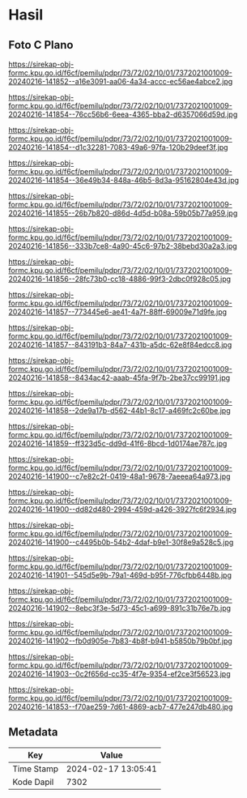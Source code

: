 # Hasil

## Foto C Plano

https://sirekap-obj-formc.kpu.go.id/f6cf/pemilu/pdpr/73/72/02/10/01/7372021001009-20240216-141852--a16e3091-aa06-4a34-accc-ec56ae4abce2.jpg

https://sirekap-obj-formc.kpu.go.id/f6cf/pemilu/pdpr/73/72/02/10/01/7372021001009-20240216-141854--76cc56b6-6eea-4365-bba2-d6357066d59d.jpg

https://sirekap-obj-formc.kpu.go.id/f6cf/pemilu/pdpr/73/72/02/10/01/7372021001009-20240216-141854--d1c32281-7083-49a6-97fa-120b29deef3f.jpg

https://sirekap-obj-formc.kpu.go.id/f6cf/pemilu/pdpr/73/72/02/10/01/7372021001009-20240216-141854--36e49b34-848a-46b5-8d3a-95162804e43d.jpg

https://sirekap-obj-formc.kpu.go.id/f6cf/pemilu/pdpr/73/72/02/10/01/7372021001009-20240216-141855--26b7b820-d86d-4d5d-b08a-59b05b77a959.jpg

https://sirekap-obj-formc.kpu.go.id/f6cf/pemilu/pdpr/73/72/02/10/01/7372021001009-20240216-141856--333b7ce8-4a90-45c6-97b2-38bebd30a2a3.jpg

https://sirekap-obj-formc.kpu.go.id/f6cf/pemilu/pdpr/73/72/02/10/01/7372021001009-20240216-141856--28fc73b0-cc18-4886-99f3-2dbc0f928c05.jpg

https://sirekap-obj-formc.kpu.go.id/f6cf/pemilu/pdpr/73/72/02/10/01/7372021001009-20240216-141857--773445e6-ae41-4a7f-88ff-69009e71d9fe.jpg

https://sirekap-obj-formc.kpu.go.id/f6cf/pemilu/pdpr/73/72/02/10/01/7372021001009-20240216-141857--843191b3-84a7-431b-a5dc-62e8f84edcc8.jpg

https://sirekap-obj-formc.kpu.go.id/f6cf/pemilu/pdpr/73/72/02/10/01/7372021001009-20240216-141858--8434ac42-aaab-45fa-9f7b-2be37cc99191.jpg

https://sirekap-obj-formc.kpu.go.id/f6cf/pemilu/pdpr/73/72/02/10/01/7372021001009-20240216-141858--2de9a17b-d562-44b1-8c17-a469fc2c60be.jpg

https://sirekap-obj-formc.kpu.go.id/f6cf/pemilu/pdpr/73/72/02/10/01/7372021001009-20240216-141859--ff323d5c-dd9d-41f6-8bcd-1d0174ae787c.jpg

https://sirekap-obj-formc.kpu.go.id/f6cf/pemilu/pdpr/73/72/02/10/01/7372021001009-20240216-141900--c7e82c2f-0419-48a1-9678-7aeeea64a973.jpg

https://sirekap-obj-formc.kpu.go.id/f6cf/pemilu/pdpr/73/72/02/10/01/7372021001009-20240216-141900--dd82d480-2994-459d-a426-3927fc6f2934.jpg

https://sirekap-obj-formc.kpu.go.id/f6cf/pemilu/pdpr/73/72/02/10/01/7372021001009-20240216-141900--c4495b0b-54b2-4daf-b9e1-30f8e9a528c5.jpg

https://sirekap-obj-formc.kpu.go.id/f6cf/pemilu/pdpr/73/72/02/10/01/7372021001009-20240216-141901--545d5e9b-79a1-469d-b95f-776cfbb6448b.jpg

https://sirekap-obj-formc.kpu.go.id/f6cf/pemilu/pdpr/73/72/02/10/01/7372021001009-20240216-141902--8ebc3f3e-5d73-45c1-a699-891c31b76e7b.jpg

https://sirekap-obj-formc.kpu.go.id/f6cf/pemilu/pdpr/73/72/02/10/01/7372021001009-20240216-141902--fb0d905e-7b83-4b8f-b941-b5850b79b0bf.jpg

https://sirekap-obj-formc.kpu.go.id/f6cf/pemilu/pdpr/73/72/02/10/01/7372021001009-20240216-141903--0c2f656d-cc35-4f7e-9354-ef2ce3f56523.jpg

https://sirekap-obj-formc.kpu.go.id/f6cf/pemilu/pdpr/73/72/02/10/01/7372021001009-20240216-141853--f70ae259-7d61-4869-acb7-477e247db480.jpg


## Metadata

| Key        | Value               |
| ---------- | ------------------- |
| Time Stamp | 2024-02-17 13:05:41 |
| Kode Dapil | 7302                |



